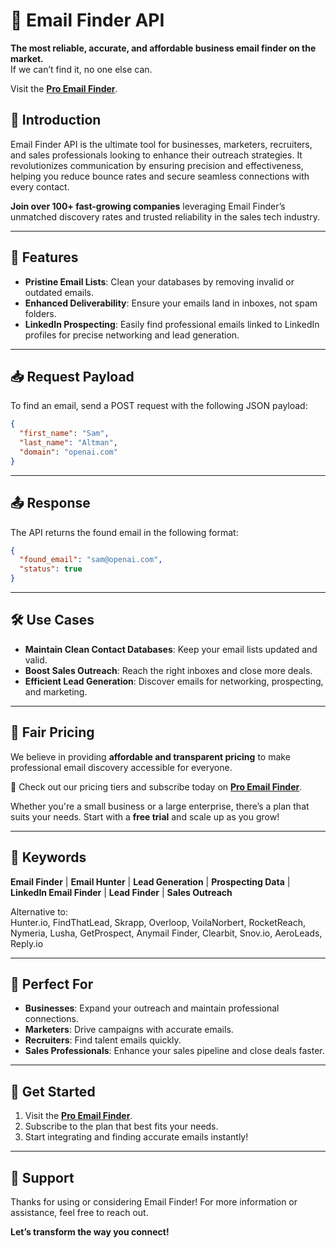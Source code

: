 
# 📧 Email Finder API  

**The most reliable, accurate, and affordable business email finder on the market.**  
If we can’t find it, no one else can.  

Visit the **[Pro Email Finder](https://rapidapi.com/merrachsamir2000-VROpiUqxyqE/api/pro-email-finder)**.  

## 🚀 Introduction  
Email Finder API is the ultimate tool for businesses, marketers, recruiters, and sales professionals looking to enhance their outreach strategies. It revolutionizes communication by ensuring precision and effectiveness, helping you reduce bounce rates and secure seamless connections with every contact.  

**Join over 100+ fast-growing companies** leveraging Email Finder’s unmatched discovery rates and trusted reliability in the sales tech industry.  

---

## 🔑 Features  
- **Pristine Email Lists**: Clean your databases by removing invalid or outdated emails.  
- **Enhanced Deliverability**: Ensure your emails land in inboxes, not spam folders.  
- **LinkedIn Prospecting**: Easily find professional emails linked to LinkedIn profiles for precise networking and lead generation.  

---

## 📥 Request Payload  
To find an email, send a POST request with the following JSON payload:  

```json
{
  "first_name": "Sam",
  "last_name": "Altman",
  "domain": "openai.com"
}
```  

---

## 📤 Response  
The API returns the found email in the following format:  

```json
{
  "found_email": "sam@openai.com",
  "status": true
}
```  

---

## 🛠 Use Cases  
- **Maintain Clean Contact Databases**: Keep your email lists updated and valid.  
- **Boost Sales Outreach**: Reach the right inboxes and close more deals.  
- **Efficient Lead Generation**: Discover emails for networking, prospecting, and marketing.  

---

## 💸 Fair Pricing  
We believe in providing **affordable and transparent pricing** to make professional email discovery accessible for everyone.  

📌 Check out our pricing tiers and subscribe today on **[Pro Email Finder](https://rapidapi.com/merrachsamir2000-VROpiUqxyqE/api/pro-email-finder)**.  

Whether you're a small business or a large enterprise, there’s a plan that suits your needs. Start with a **free trial** and scale up as you grow!  

---

## 🔎 Keywords  
**Email Finder** | **Email Hunter** | **Lead Generation** | **Prospecting Data** | **LinkedIn Email Finder** | **Lead Finder** | **Sales Outreach**  

Alternative to:  
Hunter.io, FindThatLead, Skrapp, Overloop, VoilaNorbert, RocketReach, Nymeria, Lusha, GetProspect, Anymail Finder, Clearbit, Snov.io, AeroLeads, Reply.io  

---

## 💼 Perfect For  
- **Businesses**: Expand your outreach and maintain professional connections.  
- **Marketers**: Drive campaigns with accurate emails.  
- **Recruiters**: Find talent emails quickly.  
- **Sales Professionals**: Enhance your sales pipeline and close deals faster.  

---

## 🤝 Get Started  
1. Visit the **[Pro Email Finder](https://rapidapi.com/merrachsamir2000-VROpiUqxyqE/api/pro-email-finder)**.  
2. Subscribe to the plan that best fits your needs.  
3. Start integrating and finding accurate emails instantly!  

---

## 💬 Support  
Thanks for using or considering Email Finder! For more information or assistance, feel free to reach out.  

**Let’s transform the way you connect!**  
